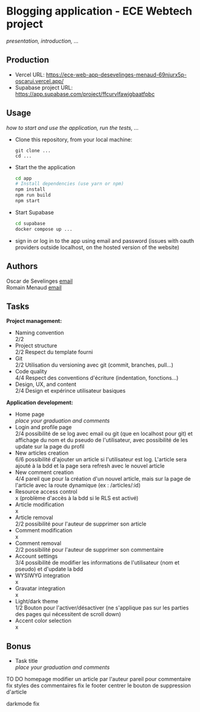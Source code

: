 
# Blogging application - ECE Webtech project

*presentation, introduction, ...*

## Production

- Vercel URL: https://ece-web-app-desevelinges-menaud-69njurx5p-oscarui.vercel.app/
- Supabase project URL: https://app.supabase.com/project/ffcurvlfawjgbaatfpbc

## Usage

*how to start and use the application, run the tests, ...*

* Clone this repository, from your local machine:
  ```
  git clone ...
  cd ...
  ```
* Start the the application
  ```bash
  cd app
  # Install dependencies (use yarn or npm)
  npm install
  npm run build
  npm start
  ```
* Start Supabase
  ```bash
  cd supabase
  docker compose up ...
  ```
* sign in or log in to the app using email and password (issues with oauth providers outside localhost, on the hosted version of the website)

## Authors

Oscar de Sevelinges [email](mailto:oscar.desevelinges@edu.ece.fr)  
Romain Menaud [email](mailto:romain.menaud@edu.ece.fr)

## Tasks
  
**Project management:**

* Naming convention   
  2/2
* Project structure   
  2/2 Respect du template fourni
* Git   
  2/2 Utilisation du versioning avec git (commit, branches, pull...)
* Code quality   
  4/4 Respect des conventions d'écriture (indentation, fonctions...)
* Design, UX, and content   
  2/4 Design et expérince utilisateur basiques

**Application development:**

* Home page   
  *place your graduation and comments*
* Login and profile page   
  2/4 possibilité de se log avec email ou git (que en localhost pour git) et affichage du nom et du pseudo de l'utilisateur, avec possibilité de les update sur la page du profil
* New articles creation   
  6/6 possibilité d'ajouter un article si l'utilisateur est log. L'article sera ajouté à la bdd et la page sera refresh avec le nouvel article
* New comment creation   
  4/4 pareil que pour la création d'un nouvel article, mais sur la page de l'article avec la route dynamique (ex : /articles/:id)
* Resource access control   
  x (problème d'accès à la bdd si le RLS est activé)
* Article modification   
  x
* Article removal   
  2/2 possibilité pour l'auteur de supprimer son article
* Comment modification   
  x
* Comment removal   
  2/2 possibilité pour l'auteur de supprimer son commentaire
* Account settings   
  3/4 possibilité de modifier les informations de l'utilisateur (nom et pseudo) et d'update la bdd
* WYSIWYG integration   
  x
* Gravatar integration   
  x
* Light/dark theme   
  1/2 Bouton pour l'activer/désactiver (ne s'applique pas sur les parties des pages qui nécessitent de scroll down)
* Accent color selection   
  x

## Bonus

* Task title   
  *place your graduation and comments*


TO DO
homepage
modifier un article par l'auteur
pareil pour commentaire
fix styles des commentaires
fix le footer
centrer le bouton de suppression d'article

darkmode fix